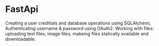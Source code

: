 # FastApi
Creating a user creditials and database operations using SQLAlchemi, Authenticating username & password using OAuth2. 
Working with files: uploading text files, image files, makeing files statically available and downloadable. 
